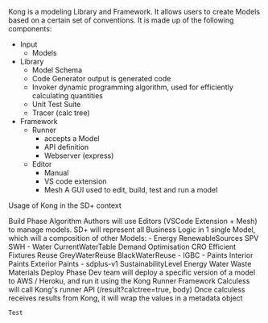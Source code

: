 Kong is a modeling Library and Framework. It allows users to create Models based on a certain set of conventions.
It is made up of the following components:

- Input
    - Models
- Library
    - Model Schema
    - Code Generator
        output is generated code
    - Invoker
        dynamic programming algorithm, used for efficiently calculating quantities
    - Unit Test Suite
    - Tracer (calc tree)
- Framework
    - Runner
        - accepts a Model
        - API definition
        - Webserver (express)
    - Editor
        - Manual
        - VS code extension
        - Mesh
            A GUI used to edit, build, test and run a model

Usage of Kong in the SD+ context

Build Phase
    Algorithm Authors will use Editors (VSCode Extension + Mesh) to manage models.
    SD+ will represent all Business Logic in 1 single Model, which will a composition of other Models:
        - Energy
            RenewableSources
                SPV
                SWH
        - Water
            CurrentWaterTable
            Demand Optimisation
                CRO
                Efficient Fixtures
            Reuse
                GreyWaterReuse
                BlackWaterReuse
        - IGBC
        - Paints
            Interior Paints
            Exterior Paints
        - sdplus-v1
            SustainabilityLevel
            Energy
            Water
            Waste
            Materials
Deploy Phase
    Dev team will deploy a specific version of a model to AWS / Heroku, and run it using the Kong Runner Framework
    Calculess will call Kong's runner API (/result?calctree=true, body)
    Once calculess receives results from Kong, it will wrap the values in a metadata object

    Test